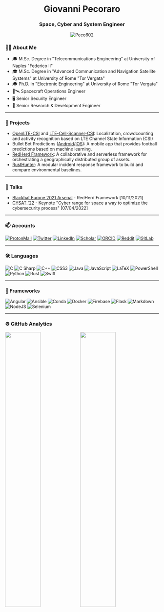 <h1 align="center">Giovanni Pecoraro</h1>

<h3 align="center">Space, Cyber and System Engineer</h3>
<p align="center"> <img src="https://komarev.com/ghpvc/?username=Peco602" alt="Peco602" /> </p>

### 👨‍💻 About Me

<!-- https://emojipedia.org/ -->

- 🎓 M.Sc. Degree in "Telecommunications Engineering" at University of Naples "Federico II"
- 🎓 M.Sc. Degree in "Advanced Communication and Navigation Satellite Systems" at University of Rome "Tor Vergata"
- 🎓 Ph.D. in "Electronic Engineering" at University of Rome "Tor Vergata"
- 📡🛰️ Spacecraft Operations Engineer
- 🖥️ Senior Security Engineer
- 🔨 Senior Research & Development Engineer

---

### 🚧 Projects

- [OpenLTE-CSI](https://github.com/Peco602/OpenLTE-CSI) and [LTE-Cell-Scanner-CSI](https://github.com/Peco602/LTE-Cell-Scanner-CSI): Localization, crowdcounting and activity recognition based on LTE Channel State Information (CSI)
- Bullet Bet Predictions ([Android](https://play.google.com/store/apps/details?id=com.pecoraro.bullet&hl=en_US&gl=US)/[iOS](https://apps.apple.com/us/app/bullet-bet-predictions/id1355367427)): A mobile app that provides football predictions based on machine learning.
- [RedHerd Framework](https://github.com/redherd-project/redherd-framework): A collaborative and serverless framework for orchestrating a geographically distributed group of assets.
- [RustHunter](https://github.com/Peco602/rusthunter): A modular incident response framework to build and compare environmental baselines.

---

### 🎤 Talks

- [Blackhat Europe 2021 Arsenal](https://www.youtube.com/watch?v=jo20NwS3sDw) - RedHerd Framework [10/11/2021]
- [CYSAT '22](https://www.youtube.com/watch?v=Kfwiw-2TkMw) - Keynote "Cyber range for space a way to optimize the cybersecurity process" [07/04/2022]

---

### 📫 Accounts

<!-- https://medium.com/@therafamartins/make-your-customized-badges-in-a-few-minutes-18e75475e271 -->

[![ProtonMail](https://img.shields.io/badge/ProtonMail-8B89CC?style=for-the-badge&logo=protonmail&logoColor=ffffff)](mailto:giovanni1.pecoraro@protonmail.com)
[![Twitter](https://img.shields.io/badge/Twitter-1DA1F2?style=for-the-badge&logo=twitter&logoColor=ffffff)](https://twitter.com/Peco602)
[![LinkedIn](https://img.shields.io/badge/LinkedIn-0A66C2?style=for-the-badge&logo=linkedin&logoColor=ffffff)](https://it.linkedin.com/in/giovanni-pecoraro-078500155)
[![Scholar](https://img.shields.io/badge/Scholar-4285F4?style=for-the-badge&logo=googlescholar&logoColor=ffffff)](https://scholar.google.com/citations?user=JSM2EcoAAAAJ)
[![ORCID](https://img.shields.io/badge/ORCID-A6CE39?style=for-the-badge&logo=orcid&logoColor=ffffff)](https://orcid.org/0000-0003-2888-113X)
[![Reddit](https://img.shields.io/badge/Reddit-FF4500?style=for-the-badge&logo=reddit&logoColor=white)](https://www.reddit.com/user/Peco602/)
[![GitLab](https://img.shields.io/badge/GitLab-330F63?style=for-the-badge&logo=gitlab&logoColor=white)](https://gitlab.com/users/giovanni1.pecoraro/projects)

---

### 🛠 Languages

![C](https://img.shields.io/badge/C-A8B9CC?&style=for-the-badge&logoColor=white&logo=c)
![C Sharp](https://img.shields.io/badge/C%20Sharp-239120?&style=for-the-badge&logoColor=white&logo=csharp)
![C++](https://img.shields.io/badge/C++-00599C?&style=for-the-badge&logoColor=white&logo=cplusplus)
![CSS3](https://img.shields.io/badge/CSS3-1572B6?style=for-the-badge&logo=css3&logoColor=white)
![Java](https://img.shields.io/badge/Java-007396?&style=for-the-badge&logoColor=white&logo=java)
![JavaScript](https://img.shields.io/badge/JavaScript-%23F7DF1C?style=for-the-badge&logo=javascript&logoColor=000000&labelColor=%23F7DF1C&color=%23FFCE5A)
![LaTeX](https://img.shields.io/badge/-LaTeX-green?style=for-the-badge&logo=latex)
![PowerShell](https://img.shields.io/badge/PowerShell-5391FE?&style=for-the-badge&logoColor=white&logo=powershell)
![Python](https://img.shields.io/badge/Python-3776AB?&style=for-the-badge&logoColor=white&logo=python)
![Rust](https://img.shields.io/badge/Rust-black?style=for-the-badge&logo=rust&logoColor=#E57324)
![Swift](https://img.shields.io/badge/Swift-FA7343?&style=for-the-badge&logoColor=white&logo=swift)

---

### 🧰 Frameworks

![Angular](https://img.shields.io/badge/Angular-DD0031?&style=for-the-badge&logoColor=white&logo=angular)
![Ansible](https://img.shields.io/badge/Ansible-000000?style=for-the-badge&logo=ansible&logoColor=white)
![Conda](https://img.shields.io/badge/conda-342B029.svg?&style=for-the-badge&logo=anaconda&logoColor=white)
![Docker](https://img.shields.io/badge/Docker-2CA5E0?style=for-the-badge&logo=docker&logoColor=white)
![Firebase](https://img.shields.io/badge/firebase-ffca28?style=for-the-badge&logo=firebase&logoColor=black)
![Flask](https://img.shields.io/badge/Flask-000000?style=for-the-badge&logo=flask&logoColor=white)
![Markdown](https://img.shields.io/badge/Markdown-000000?&style=for-the-badge&logo=markdown)
![NodeJS](https://img.shields.io/badge/Node.js-339933?style=for-the-badge&logo=nodedotjs&logoColor=white)
![Selenium](https://img.shields.io/badge/Selenium-43B02A?style=for-the-badge&logo=Selenium&logoColor=white)

---

### ⚙️ GitHub Analytics

<!-- <p align="center"> -->
<img width="48%" src="https://github-readme-stats.vercel.app/api?username=Peco602&show_icons=true&theme=dark" />
<img width="48%" src="https://github-readme-stats.vercel.app/api/top-langs/?username=Peco602&theme=dark&&layout=compact&exclude_repo=OpenLTE-CSI,LTE-Cell-Scanner-CSI,mlops-zoomcamp&hide=Sass,CSS,HTML,SCSS" />
<!-- </p> -->

